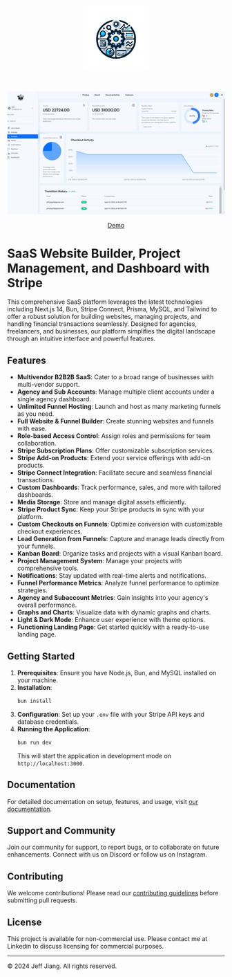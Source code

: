 <div align="center" id="top" className="mb-10">
<img src="./public/assets/code.webp" alt="icon" width="150" height="150" />

&#xa0;

  <img src="./public/assets/preview2.png" alt="preview" />

<a href="https://jj-tailortech.vercel.app/">Demo</a>

</div>

# SaaS Website Builder, Project Management, and Dashboard with Stripe

This comprehensive SaaS platform leverages the latest technologies including Next.js 14, Bun, Stripe Connect, Prisma, MySQL, and Tailwind to offer a robust solution for building websites, managing projects, and handling financial transactions seamlessly. Designed for agencies, freelancers, and businesses, our platform simplifies the digital landscape through an intuitive interface and powerful features.

## Features

- **Multivendor B2B2B SaaS**: Cater to a broad range of businesses with multi-vendor support.
- **Agency and Sub Accounts**: Manage multiple client accounts under a single agency dashboard.
- **Unlimited Funnel Hosting**: Launch and host as many marketing funnels as you need.
- **Full Website & Funnel Builder**: Create stunning websites and funnels with ease.
- **Role-based Access Control**: Assign roles and permissions for team collaboration.
- **Stripe Subscription Plans**: Offer customizable subscription services.
- **Stripe Add-on Products**: Extend your service offerings with add-on products.
- **Stripe Connect Integration**: Facilitate secure and seamless financial transactions.
- **Custom Dashboards**: Track performance, sales, and more with tailored dashboards.
- **Media Storage**: Store and manage digital assets efficiently.
- **Stripe Product Sync**: Keep your Stripe products in sync with your platform.
- **Custom Checkouts on Funnels**: Optimize conversion with customizable checkout experiences.
- **Lead Generation from Funnels**: Capture and manage leads directly from your funnels.
- **Kanban Board**: Organize tasks and projects with a visual Kanban board.
- **Project Management System**: Manage your projects with comprehensive tools.
- **Notifications**: Stay updated with real-time alerts and notifications.
- **Funnel Performance Metrics**: Analyze funnel performance to optimize strategies.
- **Agency and Subaccount Metrics**: Gain insights into your agency's overall performance.
- **Graphs and Charts**: Visualize data with dynamic graphs and charts.
- **Light & Dark Mode**: Enhance user experience with theme options.
- **Functioning Landing Page**: Get started quickly with a ready-to-use landing page.

## Getting Started

1. **Prerequisites**: Ensure you have Node.js, Bun, and MySQL installed on your machine.
2. **Installation**:
    ```sh
    bun install
    ```
3. **Configuration**: Set up your `.env` file with your Stripe API keys and database credentials.
4. **Running the Application**:
    ```sh
    bun run dev
    ```
    This will start the application in development mode on `http://localhost:3000`.

## Documentation

For detailed documentation on setup, features, and usage, visit [our documentation](#).

## Support and Community

Join our community for support, to report bugs, or to collaborate on future enhancements. Connect with us on Discord or follow us on Instagram.

## Contributing

We welcome contributions! Please read our [contributing guidelines](CONTRIBUTING.md) before submitting pull requests.

## License

This project is available for non-commercial use. Please contact me at Linkedin to discuss licensing for commercial purposes.

---

© 2024 Jeff Jiang. All rights reserved.
